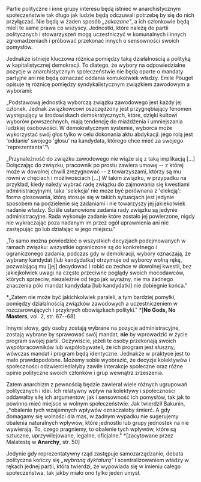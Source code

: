 Partie polityczne i inne grupy interesu będą istnieć w anarchistycznym
społeczeństwie tak długo jak ludzie będą odczuwali potrzebę by się do
nich przyłączać. Nie będą w żaden sposób *„zakazane"*, a ich członkowie
będą mieli te same prawa co wszyscy. Jednostki, które należą do partii
politycznych i stowarzyszeń mogą uczestniczyć w komunalnych i innych
zgromadzeniach i próbować przekonać innych o sensowności swoich
pomysłów.

Jednakże istnieje kluczowa różnica pomiędzy taką działalnością a
polityką w kapitalistycznej demokracji. To dlatego, że wybory na
odpowiedzialne pozycje w anarchistycznym społeczeństwie nie będą oparte
o mandaty partyjne ani nie będą oznaczać oddania komukolwiek władzy.
Emile Pouget opisuje tę różnicę pomiędzy syndykalistycznym związkiem
zawodowym a wyborami:

„Podstawową jednostką wyborczą związku zawodowego jest każdy jej
członek. Jednak związkowcowi oszczędzony jest przygnębiający fenomen
występujący w środowiskach demokratycznych, które, dzięki kultowi
wyborów powszechnych, mają tendencję do miażdżenia i umniejszania
ludzkiej osobowości. W demokratycznym systemie, wyborca może wykorzystać
swój głos tylko w celu dokonania aktu abdykacji: jego rolą jest
'oddanie' swojego 'głosu' na kandydata, którego chce mieć za swojego
'reprezentanta'."\

„Przynależność do związku zawodowego nie wiąże się z taką implikacją
\[...\] Dołączając do związku, pracownik po prostu zawiera umowę -- z
której może w dowolnej chwili zrezygnować -- z towarzyszami, którzy są
mu równi w chęciach i możliwościach \[...\] W takim związku, w przypadku
na przykład, kiedy należy wybrać radę związku do zajmowania się
kwestiami administracyjnymi, taka 'selekcja' nie może być porównana z
'elekcją': forma głosowania, którą stosuje się w takich sytuacjach jest
jedynie sposobem na podzielenie się zadaniami i nie towarzyszy jej
jakiekolwiek nadanie władzy. Ściśle ustanowione zadania rady związku są
jedynie administracyjne. Rada wykonuje zadanie które zostało jej
powierzone, nigdy nie wykraczając poza nadanym im przez ogół uprawnienia
ani nie zastępując go lub działając w jego miejscu."

„To samo można powiedzieć o wszystkich decyzjach podejmowanych w ramach
związku: wszystkie ograniczone są do konkretnego i ograniczonego
zadania, podczas gdy w demokracji, wybory oznaczają, że wybrany kandydat
\[lub kandydatka\] otrzymuje od wyborcy wolną rękę, pozwalającą mu
\[jej\] decydować i robić co zechce w dowolnej kwestii, bez
jakiejkolwiek uwagi na często przeciwne poglądy swoich mocodawców,
których sprzeciw, niezależnie od tego jak wyraźny, nie ma żadnego
znaczenia póki mandat kandydata \[lub kandydatki\] nie dobiegnie końca."

*„Zatem nie może być jakichkolwiek paraleli, a tym bardziej pomyłki,
pomiędzy działalnością związków zawodowych a uczestniczeniem w
rozczarowujących i przykrych obowiązkach polityki." *\[****No Gods, No
Masters****, vol. 2, str. 67--68\]

Innymi słowy, gdy osoby zostają wybrane na pozycje administracyjne,
zostają wybrane by sprawować swój mandat, **nie** by wprowadzić w życie
program swojej partii. Oczywiście, jeżeli te osoby przekonają swoich
współpracowników lub współobywateli, że ich program jest słuszny,
wówczas mandat i program będą identyczne. Jednakże w praktyce jest to
mało prawdopodobne. Możemy sobie wyobrazić, że decyzje kolektywów i
społeczności odzwierciedlałyby zawiłe interakcje społeczne oraz różne
opinie polityczne swoich członków i grup wewnątrz zrzeszenia.

Zatem anarchizm z pewnością będzie zawierał wiele różnych ugrupowań
politycznych i idei. Ich relatywny wpływ na kolektywy i społeczności
oddawałby siłę ich argumentów, jak i sensowność ich pomysłów, tak jak to
powinno mieć miejsce w wolnym społeczeństwie. Jak twierdził Bakunin,
„*obalenie tych wzajemnych wpływów oznaczałoby śmierć. A gdy domagamy
się wolności dla mas, w żadnym wypadku nie sugerujemy obalenia
naturalnych wpływów, które jednostki lub grupy jednostek na nie
wywierają. To, czego pragniemy, to obalenie tych wpływów, które są
sztuczne, uprzywilejowane, legalne, oficjalne." *\[zacytowane przez
Malatestę w ****Anarchy****, str. 50\]

Jedynie gdy reprezentatywny rząd zastępuje samozarządzanie, debata
polityczna kończy się *„wybraną dyktaturą"* i scentralizowaniem władzy w
rękach jednej partii, która twierdzi, że wypowiada się w imieniu całego
społeczeństwa, tak jakby miało ono tylko jeden umysł.
